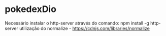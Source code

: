 # pokedexDio

Necessário instalar o http-server através do comando: npm install -g http-server
utilização do normalize - https://cdnjs.com/libraries/normalize